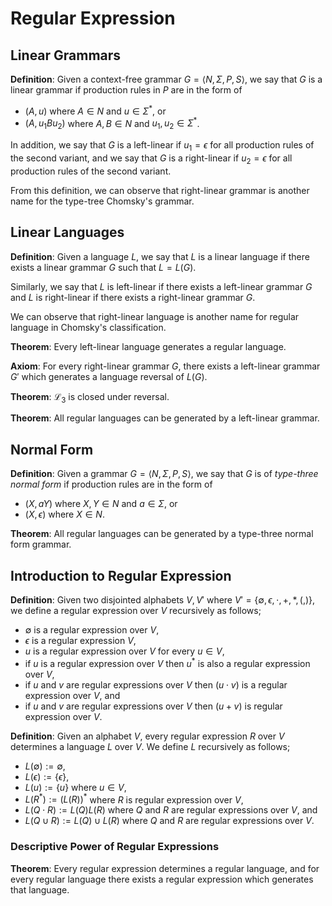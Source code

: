 # Regular Expression

## Linear Grammars

**Definition**: Given a context-free grammar $G=\langle N,\Sigma,P,S\rangle$, we say that $G$ is a linear grammar if production rules in $P$ are in the form of
- $(A,u)$ where $A\in N$ and $u\in\Sigma^{*}$, or
- $(A,u_{1}Bu_{2})$ where $A,B\in N$ and $u_{1},u_{2}\in\Sigma^{*}$.

In addition, we say that $G$ is a left-linear if $u_{1}=\epsilon$ for all production rules of the second variant, and we say that $G$ is a right-linear if $u_{2}=\epsilon$ for all production rules of the second variant. 

From this definition, we can observe that right-linear grammar is another name for the type-tree Chomsky's grammar.

## Linear Languages

**Definition**: Given a language $L$, we say that $L$ is a linear language if there exists a linear grammar $G$ such that $L=L(G)$. 

Similarly, we say that $L$ is left-linear if there exists a left-linear grammar $G$ and $L$ is right-linear if there exists a right-linear grammar $G$.

We can observe that right-linear language is another name for regular language in Chomsky's classification.

 **Theorem**: Every left-linear language generates a regular language.

**Axiom**: For every right-linear grammar $G$, there exists a left-linear grammar $G'$ which generates a language reversal of $L(G)$.

**Theorem**: $\mathcal{L}_{3}$ is closed under reversal.

**Theorem**: All regular languages can be generated by a left-linear grammar.

## Normal Form

**Definition**: Given a grammar $G=\langle N,\Sigma,P,S\rangle$, we say that $G$ is of *type-three normal form* if production rules are in the form of
- $(X, aY)$ where $X,Y\in N$ and $a\in\Sigma$, or
- $(X,\epsilon)$ where $X\in N$.

**Theorem**: All regular languages can be generated by a type-three normal form grammar.

## Introduction to Regular Expression

**Definition**: Given two disjointed alphabets $V,V'$ where $V'=\{\emptyset,\epsilon,\cdot,+,\ast,(,)\}$, we define a regular expression over $V$ recursively as follows;
- $\emptyset$ is a regular expression over $V$,
- $\epsilon$ is a regular expression $V$,
- $u$ is a regular expression over $V$ for every $u\in V$,
- if $u$ is a regular expression over $V$ then $u^{*}$ is also a regular expression over $V$,
- if $u$ and $v$ are regular expressions over $V$ then $(u\cdot v)$ is a regular expression over $V$, and
- if $u$ and $v$ are regular expressions over $V$ then $(u+v)$ is regular expression over $V$.

**Definition**: Given an alphabet $V$, every regular expression $R$ over $V$ determines a language $L$ over $V$. We define $L$ recursively as follows;
- $L(\emptyset):=\emptyset$,
- $L(\epsilon):=\{\epsilon\}$,
- $L(u):=\{u\}$ where $u\in V$,
- $L(R^{*}):=(L(R))^{*}$ where $R$ is regular expression over $V$,
- $L(Q\cdot R):=L(Q)L(R)$ where $Q$ and $R$ are regular expressions over $V$, and
- $L(Q\cup R):=L(Q)\cup L(R)$ where $Q$ and $R$ are regular expressions over $V$.

### Descriptive Power of Regular Expressions

**Theorem**: Every regular expression determines a regular language, and for every regular language there exists a regular expression which generates that language.